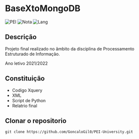 # BaseXtoMongoDB

![PEI](https://img.shields.io/badge/Faculdade-PEI-green)
![Nota](https://img.shields.io/badge/Nota%20final-15-green)
![Lang](https://img.shields.io/github/languages/count/GoncaloGil0/BaseXtoMongoDB)

## Descrição
Projeto final realizado no âmbito da disciplina de Processamento Estruturado de Informação.

Ano letivo 2021/2022

## Constituição
- Codigo Xquery
- XML 
- Script de Python
- Relatrio final


## Clonar o repositorio
``` 
git clone https://github.com/GoncaloGil0/PEI-University.git
```
